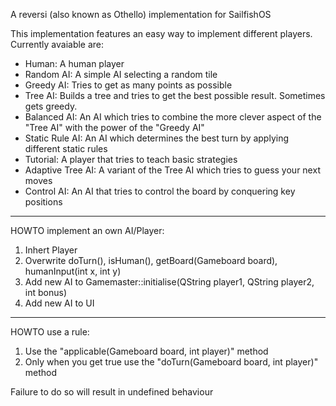 A reversi (also known as Othello) implementation for SailfishOS

This implementation features an easy way to implement different players.
Currently avaiable are:
   * Human: A human player
   * Random AI: A simple AI selecting a random tile
   * Greedy AI: Tries to get as many points as possible
   * Tree AI: Builds a tree and tries to get the best possible result. Sometimes gets greedy.
   * Balanced AI: An AI which tries to combine the more clever aspect of the "Tree AI" with the power of the "Greedy AI"
   * Static Rule AI: An AI which determines the best turn by applying different static rules
   * Tutorial: A player that tries to teach basic strategies
   * Adaptive Tree AI: A variant of the Tree AI which tries to guess your next moves
   * Control AI: An AI that tries to control the board by conquering key positions

---

HOWTO implement an own AI/Player:
   1. Inhert Player
   2. Overwrite doTurn(), isHuman(), getBoard(Gameboard board), humanInput(int x, int y)
   3. Add new AI to Gamemaster::initialise(QString player1, QString player2, int bonus)
   4. Add new AI to UI

---

HOWTO use a rule:
   1. Use the "applicable(Gameboard board, int player)" method
   2. Only when you get true use the "doTurn(Gameboard board, int player)" method

Failure to do so will result in undefined behaviour
